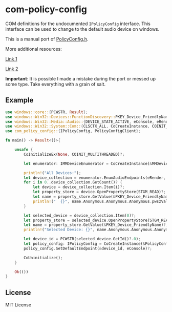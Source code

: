 # com-policy-config

COM definitions for the undocumented `IPolicyConfig` interface. This interface can be used to change to the default audio device on windows. 

This is a manual port of [PolicyConfig.h](https://github.com/Belphemur/AudioEndPointLibrary/blob/master/DefSound/PolicyConfig.h).

More additional resources:

[Link 1]([https://github.com/KudoAmine/Toggle-Loudness-Equalization/blob/24445e5697d38d7d082412c199673662d2b58620/Toggle%20Loudness%20Equalization/Form1.vb#L174-L175)

[Link 2](https://learn.microsoft.com/en-us/answers/questions/669471/how-to-control-enable-audio-enhancements-with-code?orderby=helpful)

**Important**: It is possible I made a mistake during the port or messed up some type. Take everything with a grain of salt.

## Example

```rust
use windows::core::{PCWSTR, Result};
use windows::Win32::Devices::FunctionDiscovery::PKEY_Device_FriendlyName;
use windows::Win32::Media::Audio::{DEVICE_STATE_ACTIVE, eConsole, eRender, IMMDeviceEnumerator, MMDeviceEnumerator};
use windows::Win32::System::Com::{CLSCTX_ALL, CoCreateInstance, COINIT_MULTITHREADED, CoInitializeEx, CoUninitialize, STGM_READ};
use com_policy_config::{IPolicyConfig, PolicyConfigClient};

fn main() -> Result<()>{

    unsafe {
        CoInitializeEx(None, COINIT_MULTITHREADED)?;

        let enumerator: IMMDeviceEnumerator = CoCreateInstance(&MMDeviceEnumerator, None, CLSCTX_ALL)?;

        println!("All Devices:");
        let device_collection = enumerator.EnumAudioEndpoints(eRender, DEVICE_STATE_ACTIVE)?;
        for i in 0..device_collection.GetCount()? {
            let device = device_collection.Item(i)?;
            let property_store = device.OpenPropertyStore(STGM_READ)?;
            let name = property_store.GetValue(&PKEY_Device_FriendlyName)?;
            println!("  {}", name.Anonymous.Anonymous.Anonymous.pwszVal.display());
        }

        let selected_device = device_collection.Item(0)?;
        let property_store = selected_device.OpenPropertyStore(STGM_READ)?;
        let name = property_store.GetValue(&PKEY_Device_FriendlyName)?;
        println!("Selected Device: {}", name.Anonymous.Anonymous.Anonymous.pwszVal.display());

        let device_id = PCWSTR(selected_device.GetId()?.0);
        let policy_config: IPolicyConfig = CoCreateInstance(&PolicyConfigClient, None, CLSCTX_ALL)?;
        policy_config.SetDefaultEndpoint(&device_id, eConsole)?;

        CoUninitialize();
    }

    Ok(())
}
```


## License
MIT License
